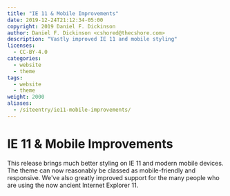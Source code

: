 ```yaml
---
title: "IE 11 & Mobile Improvements"
date: 2019-12-24T21:12:34-05:00
copyright: 2019 Daniel F. Dickinson
author: Daniel F. Dickinson <cshored@thecshore.com>
description: "Vastly improved IE 11 and mobile styling"
licenses:
  - CC-BY-4.0
categories:
  - website
  - theme
tags:
  - website
  - theme
weight: 2000
aliases:
  - /siteentry/ie11-mobile-improvements/
---
```


# IE 11 & Mobile Improvements

This release brings much better styling on IE 11 and modern mobile
devices.  The theme can now reasonably be classed as mobile-friendly
and responsive.  We've also greatly improved support for the many
people who are using the now ancient Internet Explorer 11.
